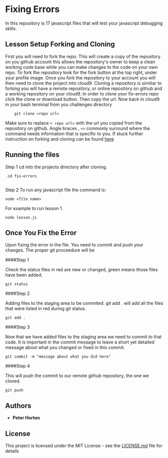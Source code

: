 # Fixing Errors

In this repository is 17 javascript files that will test your javascript debugging skills.

## Lesson Setup Forking and Cloning
First you will need to fork the repo. This will create a copy of the repository on you github account this allows the repository's 
owner to keep a clean working code base while you can make changes to the code on your own repo.
To fork the repository look for the fork button at the top right, under your profile image.
Once you fork the repository to your account you will then need to clone the project into cloud9. 
Cloning a repository is similiar to forking you will have a remote repository, or online repository on github
and a working repository on your cloud9. In order to clone your fix-errors repo click the clone or download button.
Then copy the url. Now back in cloud9 in your bash terminal from you challenges directory
```
    git clone <repo url>
```    
Make sure to replace `< repo url>` with the url you copied from the repository on github. 
Angle braces , `<>` commonly surround where the command needs information that is specific to you.
If stuck further instruction on forking and cloning can be found 
[here](https://docs.google.com/document/d/14byPrWvvdGPgPINLrZcSBIC6hEICGr2nkMpUctL3Yi4/edit#heading=h.9g8b9kmlg2ei)


## Running the files
Step 1
    cd into the projects directory after cloning. 
```
 cd fix-errors
 
```
Step 2 
    To run any javascript file the command is:

```
node <file name>

```
For example to run lesson 1.
```
node lesson.js

```
## Once You Fix the Error
Upon fixing the error in the file. You need to commit and push your changes.
The proper git proceedure will be

####Step 1

Check the status files in red are new or changed, green means those files have been added.
```
git status

```
####Step 2

Adding files to the staging area to be commited. git add . will add all the files
that were listed in red during git status.

```
git add .

```

####Step 3  

Now that we have added files to the staging area we need to commit to that code.
It is important in the commit message to leave a short yet detailed message about 
what you changed or fixed in this commit.
```
git commit -m "message about what you did here"
```

####Step 4

This will push the commit to our remote github repository, the one we cloned. 
``` 
git push

```

## Authors

* **Peter Horton**
## License

This project is licensed under the MIT License - see the [LICENSE.md](LICENSE.md) file for details

